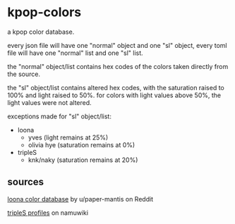 # kpop-colors
a kpop color database. 

every json file will have one "normal" object and one "sl" object,
every toml file will have one "normal" list and one "sl" list.

the "normal" object/list contains hex codes of the colors taken directly from the source.

the "sl" object/list contains altered hex codes, with the saturation raised to 100% and light raised to 50%. for colors with light values above 50%, the light values were not altered.

exceptions made for "sl" object/list:
- loona
    - yves (light remains at 25%)
    - olivia hye (saturation remains at 0%)
- tripleS
    - knk/naky (saturation remains at 20%)

## sources
[loona color database](https://docs.google.com/spreadsheets/d/101dgHkOonpbhIw5LFUObFS-SRo2d85WkCex4NtjW6Lg/edit) by u/paper-mantis on Reddit

[tripleS profiles](https://namu.wiki/edit/tripleS?section=2) on namuwiki
